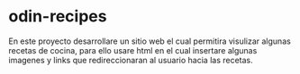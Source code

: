 # odin-recipes

En este proyecto desarrollare un sitio web el cual permitira visulizar algunas recetas de cocina, para ello usare html en el cual insertare algunas imagenes y links que redireccionaran al usuario hacia las recetas.